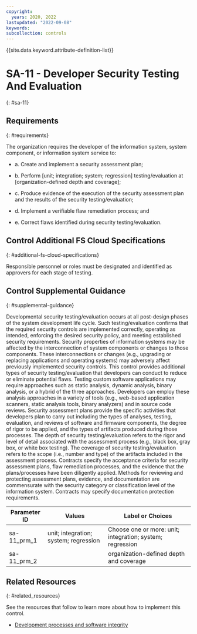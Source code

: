 ```yaml
---
copyright:
  years: 2020, 2022
lastupdated: "2022-09-08"
keywords: 
subcollection: controls
---
```


{{site.data.keyword.attribute-definition-list}}

# SA-11 - Developer Security Testing And Evaluation
{: #sa-11}

## Requirements
{: #requirements}

The organization requires the developer of the information system, system component, or information system service to:

- a. Create and implement a security assessment plan;

- b. Perform [unit; integration; system; regression] testing/evaluation at [organization-defined depth and coverage];

- c. Produce evidence of the execution of the security assessment plan and the results of the security testing/evaluation;

- d. Implement a verifiable flaw remediation process; and

- e. Correct flaws identified during security testing/evaluation.

## Control Additional FS Cloud Specifications
{: #additional-fs-cloud-specifications}

Responsible personnel or roles must be designated and identified as approvers for each stage of testing.

## Control Supplemental Guidance
{: #supplemental-guidance}

Developmental security testing/evaluation occurs at all post-design phases of the system development life cycle. Such testing/evaluation confirms that the required security controls are implemented correctly, operating as intended, enforcing the desired security policy, and meeting established security requirements. Security properties of information systems may be affected by the interconnection of system components or changes to those components. These interconnections or changes (e.g., upgrading or replacing applications and operating systems) may adversely affect previously implemented security controls. This control provides additional types of security testing/evaluation that developers can conduct to reduce or eliminate potential flaws. Testing custom software applications may require approaches such as static analysis, dynamic analysis, binary analysis, or a hybrid of the three approaches. Developers can employ these analysis approaches in a variety of tools (e.g., web-based application scanners, static analysis tools, binary analyzers) and in source code reviews. Security assessment plans provide the specific activities that developers plan to carry out including the types of analyses, testing, evaluation, and reviews of software and firmware components, the degree of rigor to be applied, and the types of artifacts produced during those processes. The depth of security testing/evaluation refers to the rigor and level of detail associated with the assessment process (e.g., black box, gray box, or white box testing). The coverage of security testing/evaluation refers to the scope (i.e., number and type) of the artifacts included in the assessment process. Contracts specify the acceptance criteria for security assessment plans, flaw remediation processes, and the evidence that the plans/processes have been diligently applied. Methods for reviewing and protecting assessment plans, evidence, and documentation are commensurate with the security category or classification level of the information system. Contracts may specify documentation protection requirements.

| Parameter ID | Values | Label or Choices |
|---|---|---|
| sa-11_prm_1 | unit; integration; system; regression | Choose one or more: unit; integration; system; regression |
| sa-11_prm_2 |  | organization-defined depth and coverage |


## Related Resources
{: #related_resources}

See the resources that follow to learn more about how to implement this control.

- [Development processes and software integrity](/docs/framework-financial-services?topic=framework-financial-services-shared-development-processes)

